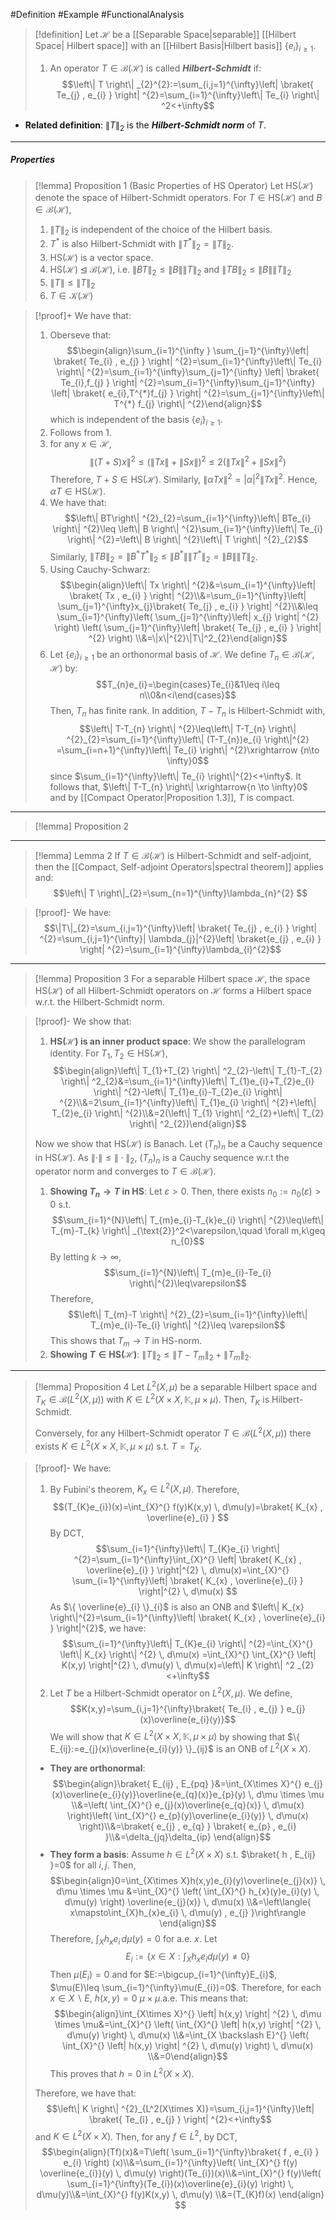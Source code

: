 #Definition #Example #FunctionalAnalysis 

> [!definition]
> Let $\mathcal{H}$ be a [[Separable Space|separable]] [[Hilbert Space| Hilbert space]] with an [[Hilbert Basis|Hilbert basis]] $\{ e_{i}\}_{i\geq 1}$. 
> 1. An operator $T\in \mathcal{B}(\mathcal{H})$ is called ***Hilbert-Schmidt*** if: $$\left\| T \right\| _{2}^{2}:=\sum_{i,j=1}^{\infty}\left| \braket{ Te_{j} , e_{i} }  \right| ^{2}=\sum_{i=1}^{\infty}\left\| Te_{i} \right\| ^2<+\infty$$

 - **Related definition**: $\left\| T \right\|_{2}$ is the ***Hilbert-Schmidt norm*** of $T$.

---
##### Properties
> [!lemma] Proposition 1 (Basic Properties of HS Operator)
> Let $\text{HS}(\mathcal{H})$ denote the space of Hilbert-Schmidt operators. For $T\in \text{HS}(\mathcal{H})$ and $B\in \mathcal{B}(\mathcal{H})$, 
> 1. $\left\| T \right\|_{2}$ is independent of the choice of the Hilbert basis.
> 2. $T^{*}$ is also Hilbert-Schmidt with $\left\| T^{*} \right\|_{2}=\left\| T \right\|_{2}$.
> 3. $\text{HS}(\mathcal{H})$ is a vector space.
> 4. $\text{HS}(\mathcal{H})\unlhd \mathcal{B}(\mathcal{H})$, i.e. $\left\| BT \right\|_{2}\leq \left\| B \right\|\left\| T \right\|_{2}$ and $\left\| TB \right\|_{2}\leq \left\| B \right\|\left\| T \right\|_{2}$
> 5. $\left\| T \right\|\leq \left\| T \right\|_{2}$
> 6. $T\in \mathcal{K}(\mathcal{H})$
> 

> [!proof]+
> We have that:
> 1. Oberseve that:$$\begin{align}\sum_{i=1}^{\infty } \sum_{j=1}^{\infty}\left| \braket{ Te_{i} , e_{j} }  \right| ^{2}=\sum_{i=1}^{\infty}\left\| Te_{i} \right\| ^{2}=\sum_{i=1}^{\infty}\sum_{j=1}^{\infty} \left| \braket{ Te_{i},f_{j} }  \right| ^{2}=\sum_{i=1}^{\infty}\sum_{j=1}^{\infty} \left| \braket{ e_{i},T^{*}f_{j} }  \right| ^{2}=\sum_{j=1}^{\infty}\left\| T^{*} f_{j} \right\| ^{2}\end{align}$$which is independent of the basis $\{ e_{i} \}_{i\geq 1}$.
> 2. Follows from 1.
> 3. for any $x \in \mathcal{H}$, $$\left\| (T+S)x \right\|^2\leq(\left\| Tx \right\| +\left\| Sx \right\| )^{2}\leq 2(\left\| Tx \right\| ^{2}+\left\| Sx \right\| ^{2}) $$Therefore, $T+S\in \text{HS}(\mathcal{H})$. Similarly, $\left\| \alpha Tx \right\|^{2}=\left| \alpha \right|^{2}\left\| Tx \right\|^{2}$. Hence, $\alpha T\in \text{HS}(\mathcal{H})$.
> 4. We have that: $$\left\| BT\right\| ^{2}_{2}=\sum_{i=1}^{\infty}\left\| BTe_{i} \right\| ^{2}\leq \left\| B \right\| ^{2}\sum_{i=1}^{\infty}\left\| Te_{i} \right\| ^{2}=\left\| B \right\| ^{2}\left\| T \right\| ^{2}_{2}$$Similarly, $\left\| TB \right\|_{2}=\left\| B^{*}T^{*} \right\|_{2}\leq \left\| B^{*} \right\|\left\| T^{*} \right\|_{2}= \left\| B\right\|\left\| T \right\|_{2}$.
> 5. Using Cauchy-Schwarz: $$\begin{align}\left\| Tx \right\| ^{2}&=\sum_{i=1}^{\infty}\left| \braket{ Tx , e_{i} }  \right| ^{2}\\&=\sum_{i=1}^{\infty}\left| \sum_{j=1}^{\infty}x_{j}\braket{ Te_{j} , e_{i} }  \right| ^{2}\\&\leq \sum_{i=1}^{\infty}\left( \sum_{j=1}^{\infty}\left| x_{j} \right| ^{2} \right) \left( \sum_{j=1}^{\infty}\left| \braket{ Te_{j} , e_{i} }  \right| ^{2} \right) \\&=\|x\|^{2}\|T\|^2_{2}\end{align}$$
> 6. Let $\{ e_{i} \}_{i\geq 1}$ be an orthonormal basis of $\mathcal{H}$. We define $T_{n}\in \mathcal{B}(\mathcal{H} ,\mathcal{H})$ by: 
> $$T_{n}e_{i}=\begin{cases}Te_{i}&1\leq i\leq n\\0&n<i\end{cases}$$ Then, $T_{n}$ has finite rank. In addition, $T-T_{n}$ is Hilbert-Schmidt with, $$\left\| T-T_{n} \right\| ^{2}\leq\left\| T-T_{n} \right\| ^{2}_{2}=\sum_{i=1}^{\infty}\left\| (T-T_{n})e_{i} \right\|^{2} =\sum_{i=n+1}^{\infty}\left\| Te_{i} \right\| ^{2}\xrightarrow {n\to \infty}0$$since $\sum_{i=1}^{\infty}\left\| Te_{i} \right\|^{2}<+\infty$. It follows that, $\left\| T-T_{n} \right\| \xrightarrow{n \to \infty}0$ and by [[Compact Operator|Proposition 1.3]], $T$ is compact.
---
> [!lemma] Proposition 2
> 
---
> [!lemma] Lemma 2
> If $T\in \mathcal{B}(\mathcal{H})$ is Hilbert-Schmidt and self-adjoint, then the [[Compact, Self-adjoint Operators|spectral theorem]] applies and: $$\left\| T \right\|_{2}=\sum_{n=1}^{\infty}\lambda_{n}^{2} $$

> [!proof]-
> We have: $$\|T\|_{2}=\sum_{i,j=1}^{\infty}\left| \braket{ Te_{j} , e_{i} }  \right| ^{2}=\sum_{i,j=1}^{\infty}| \lambda_{j}|^{2}\left| \braket{e_{j} , e_{i} }  \right| ^{2}=\sum_{i=1}^{\infty}\lambda_{i}^{2}$$
---
> [!lemma] Proposition 3
> For a separable Hilbert space $\mathcal{H}$, the space $\text{HS}(\mathcal{H})$ of all Hilbert-Schmidt operators  on $\mathcal{H}$ forms a Hilbert space w.r.t. the Hilbert-Schmidt norm.

> [!proof]-
> We show that:
> 1. **$\text{HS}(\mathcal{H})$ is an inner product space**: We show the parallelogram identity. For $T_{1},T_{2}\in \text{HS}(\mathcal{H})$, $$\begin{align}\left\| T_{1}+T_{2} \right\| ^2_{2}-\left\| T_{1}-T_{2} \right\| ^2_{2}&=\sum_{i=1}^{\infty}\left\| T_{1}e_{i}+T_{2}e_{i} \right\| ^{2}-\left\| T_{1}e_{i}-T_{2}e_{i} \right\| ^{2}\\&=2\sum_{i=1}^{\infty}\left\| T_{1}e_{i} \right\| ^{2}+\left\| T_{2}e_{i} \right\| ^{2}\\&=2(\left\| T_{1} \right\| ^2_{2}+\left\| T_{2} \right\| ^2_{2})\end{align}$$
> 
> Now we show that $\text{HS}(\mathcal{H})$ is Banach. Let $(T_{n})_{n}$ be a Cauchy sequence in $\text{HS}(\mathcal{H})$. As $\|\cdot\|\leq\|\cdot\|_{2}$, $(T_{n})_{n}$ is a Cauchy sequence w.r.t the operator norm and converges to $T\in \mathcal{B}(\mathcal{H})$. 
> 1. **Showing $T_{n}\to T$ in HS**: Let $\varepsilon>0$. Then, there exists $n_{0}:=n_{0}(\varepsilon)>0$ s.t. $$\sum_{i=1}^{N}\left\| T_{m}e_{i}-T_{k}e_{i} \right\| ^{2}\leq\left\| T_{m}-T_{k} \right\| _{\text{2}}^2<\varepsilon,\quad \forall m,k\geq n_{0}$$By letting $k\to \infty$, $$\sum_{i=1}^{N}\left\| T_{m}e_{i}-Te_{i} \right\|^{2}\leq\varepsilon$$Therefore, $$\left\| T_{m}-T \right\| ^{2}_{2}=\sum_{i=1}^{\infty}\left\| T_{m}e_{i}-Te_{i} \right\| ^{2}\leq \varepsilon$$This shows that $T_{m}\to T$ in HS-norm.
> 1. **Showing $T\in \text{HS}(\mathcal{H})$**: $\left\| T \right\|_{2}\leq \left\| T-T_{m} \right\|_{2}+\left\| T_{m} \right\|_{2}$.
> 	
---
> [!lemma] Proposition 4
> Let $L^2(X,\mu)$ be a separable Hilbert space and $T_{K}\in \mathcal{B}(L^2(X,\mu))$ with $K\in L^2(X\times X,\mathbb{K},\mu \times \mu)$. Then, $T_{K}$ is Hilbert-Schmidt. 
> 
> Conversely, for any Hilbert-Schmidt operator $T\in \mathcal{B}(L^2(X,\mu))$ there exists $K\in L^2(X\times X,\mathbb{K},\mu \times \mu)$ s.t. $T=T_{K}$.

> [!proof]-
> We have: 
> 1. By Fubini's theorem, $K_{x}\in L^2(X,\mu)$. Therefore, $$(T_{K}e_{i})(x)=\int_{X}^{} f(y)K(x,y) \, d\mu(y)=\braket{ K_{x} , \overline{e}_{i} }  $$ By DCT, $$\sum_{i=1}^{\infty}\left\| T_{K}e_{i} \right\| ^{2}=\sum_{i=1}^{\infty}\int_{X}^{} \left| \braket{ K_{x} , \overline{e}_{i} }  \right|^{2}  \, d\mu(x)=\int_{X}^{} \sum_{i=1}^{\infty}\left| \braket{ K_{x} , \overline{e}_{i} }  \right|^{2}  \, d\mu(x)  $$As $\{ \overline{e}_{i} \}_{i}$ is also an ONB and $\left\| K_{x} \right\|^{2}=\sum_{i=1}^{\infty}\left| \braket{ K_{x} , \overline{e}_{i} } \right|^{2}$, we have: $$\sum_{i=1}^{\infty}\left\| T_{K}e_{i} \right\| ^{2}=\int_{X}^{} \left\| K_{x} \right\| ^{2} \, d\mu(x) =\int_{X}^{} \int_{X}^{} \left| K(x,y) \right|^{2}  \, d\mu(y)  \, d\mu(x)=\left\| K \right\| ^2 _{2}<+\infty$$
> 2. Let $T$ be a Hilbert-Schmidt operator on $L^2(X,\mu)$. We define, $$K(x,y)=\sum_{i,j=1}^{\infty}\braket{ Te_{i} , e_{j} } e_{j}(x)\overline{e_{i}(y)}$$We will show that $K\in L^2(X\times X,\mathbb{K},\mu \times \mu)$ by showing that $\{ E_{ij}:=e_{j}(x)\overline{e_{i}(y)} \}_{ij}$ is an ONB of $L^2(X\times X)$. 
> 	- **They are orthonormal**: 
> 		$$\begin{align}\braket{ E_{ij} , E_{pq} }&=\int_{X\times X}^{} e_{j}(x)\overline{e_{i}(y)}\overline{e_{q}(x)}e_{p}(y) \, d\mu \times \mu  \\&=\left( \int_{X}^{} e_{j}(x)\overline{e_{q}(x)} \, d\mu(x) \right)\left( \int_{X}^{} e_{p}(y)\overline{e_{i}(y)} \, d\mu(x) \right)\\&=\braket{ e_{j} , e_{q} } \braket{ e_{p} , e_{i} }\\&=\delta_{jq}\delta_{ip}  \end{align}$$
> 	- **They form a basis**:
> 		Assume $h\in L^2(X\times X)$ s.t. $\braket{ h , E_{ij} }=0$ for all $i,j$. Then, $$\begin{align}0=\int_{X\times X}h(x,y)e_{i}(y)\overline{e_{j}(x)} \, d\mu \times \mu &=\int_{X}^{} \left( \int_{X}^{} h_{x}(y)e_{i}(y) \, d\mu(y)  \right) \overline{e_{j}(x)} \, d\mu(x) \\&=\left\langle{ x\mapsto\int_{X}h_{x}e_{i}  \, d\mu(y)  , e_{j} }\right\rangle \end{align}$$Therefore, $\int_{X}h_{x}e_{i}  \, d\mu(y)=0$ for a.e. $x$. Let $$E_{i}:=\left\{  x\in X:\int_{X}^{} h_{x}e_{i}d\mu(y) \neq 0 \right\}$$Then $\mu(E_{i})=0$ and for $E:=\bigcup_{i=1}^{\infty}E_{i}$, $\mu(E)\leq \sum_{i=1}^{\infty}\mu(E_{i})=0$. Therefore, for each $x\in X \backslash E$, $h(x,y)=0$ $\mu \times \mu$.a.e. This means that: $$\begin{align}\int_{X\times X}^{} \left| h(x,y) \right| ^{2} \, d\mu \times \mu&=\int_{X}^{} \left( \int_{X}^{} \left| h(x,y) \right| ^{2} \, d\mu(y)  \right)  \, d\mu(x) \\&=\int_{X \backslash E}^{} \left( \int_{X}^{} \left| h(x,y) \right| ^{2} \, d\mu(y)  \right)  \, d\mu(x) \\&=0\end{align}$$This proves that $h=0$ in $L^2(X\times X)$.
> 		
> 	Therefore, we have that: $$\left\| K \right\| ^{2}_{L^2(X\times X)}=\sum_{i,j=1}^{\infty}\left| \braket{ Te_{i} , e_{j} }  \right| ^{2}<+\infty$$and $K\in L^2(X\times X)$. Then, for any $f\in L^2$, by DCT, $$\begin{align}(Tf)(x)&=T\left( \sum_{i=1}^{\infty}\braket{ f , e_{i} } e_{i} \right) (x)\\&=\sum_{i=1}^{\infty}\left( \int_{X}^{} f(y) \overline{e_{i}}(y) \, d\mu(y) \right)(Te_{i})(x)\\&=\int_{X}^{} f(y)\left( \sum_{i=1}^{\infty}(Te_{i})(x)\overline{e}_{i}(y) \right) \, d\mu(y)\\&=\int_{X}^{} f(y)K(x,y) \, d\mu(y) \\&=(T_{K}f)(x) \end{align} $$